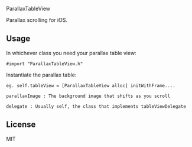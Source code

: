 ParallaxTableView

Parallax scrolling for iOS. 


## Usage

In whichever class you need your parallax table view:

    #import "ParallaxTableView.h"

Instantiate the parallax table:
  
    eg. self.tableView = [ParallaxTableView alloc] initWithFrame....
                                                 
    parallaxImage : The background image that shifts as you scroll

    delegate : Usually self, the class that implements tableViewDelegate  

## License

MIT
